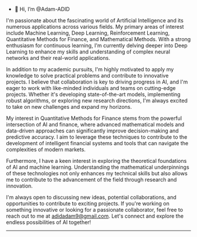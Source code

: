 - 👋 Hi, I’m @Adam-ADID

I'm passionate about the fascinating world of Artificial Intelligence and its numerous applications across various fields. My primary areas of interest include Machine Learning, Deep Learning, Reinforcement Learning, Quantitative Methods for Finance, and Mathematical Methods. With a strong enthusiasm for continuous learning, I'm currently delving deeper into Deep Learning to enhance my skills and understanding of complex neural networks and their real-world applications.

In addition to my academic pursuits, I'm highly motivated to apply my knowledge to solve practical problems and contribute to innovative projects. I believe that collaboration is key to driving progress in AI, and I'm eager to work with like-minded individuals and teams on cutting-edge projects. Whether it's developing state-of-the-art models, implementing robust algorithms, or exploring new research directions, I'm always excited to take on new challenges and expand my horizons.

My interest in Quantitative Methods for Finance stems from the powerful intersection of AI and finance, where advanced mathematical models and data-driven approaches can significantly improve decision-making and predictive accuracy. I aim to leverage these techniques to contribute to the development of intelligent financial systems and tools that can navigate the complexities of modern markets.

Furthermore, I have a keen interest in exploring the theoretical foundations of AI and machine learning. Understanding the mathematical underpinnings of these technologies not only enhances my technical skills but also allows me to contribute to the advancement of the field through research and innovation.

I'm always open to discussing new ideas, potential collaborations, and opportunities to contribute to exciting projects. If you're working on something innovative or looking for a passionate collaborator, feel free to reach out to me at adidadam9@gmail.com. Let's connect and explore the endless possibilities of AI together!

---




<!---
Adam-ADID/Adam-ADID is a ✨ special ✨ repository because its `README.md` (this file) appears on your GitHub profile.
You can click the Preview link to take a look at your changes.
--->

